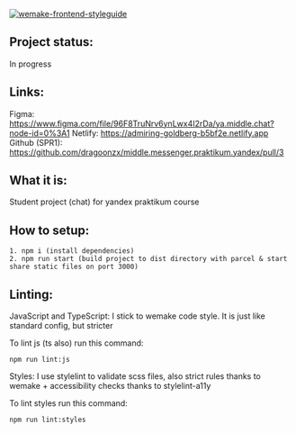[![wemake-frontend-styleguide](https://img.shields.io/badge/style-wemake-000000.svg)](https://github.com/wemake-services/wemake-frontend-styleguide)
## Project status:
In progress

## Links:
Figma: https://www.figma.com/file/96F8TruNrv6ynLwx4I2rDa/ya.middle.chat?node-id=0%3A1
Netlify: https://admiring-goldberg-b5bf2e.netlify.app
Github (SPR1): https://github.com/dragoonzx/middle.messenger.praktikum.yandex/pull/3

## What it is:
Student project (chat) for yandex praktikum course

## How to setup:
```
1. npm i (install dependencies)
2. npm run start (build project to dist directory with parcel & start share static files on port 3000)
```

## Linting:
JavaScript and TypeScript:
I stick to wemake code style. It is just like standard config, but stricter

To lint js (ts also) run this command:
```
npm run lint:js
```

Styles:
I use stylelint to validate scss files, also strict rules thanks to wemake + accessibility checks thanks to stylelint-a11y

To lint styles run this command:
```
npm run lint:styles
```
